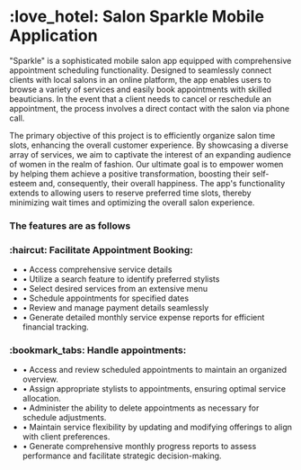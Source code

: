 <h1>:love_hotel: Salon Sparkle Mobile Application</h1>

<p> "Sparkle" is a sophisticated mobile salon app equipped with comprehensive appointment scheduling functionality. Designed to seamlessly connect clients with local salons in an online platform, the app enables users to browse a variety of services and easily book appointments with skilled beauticians. In the event that a client needs to cancel or reschedule an appointment, the process involves a direct contact with the salon via phone call.

The primary objective of this project is to efficiently organize salon time slots, enhancing the overall customer experience. By showcasing a diverse array of services, we aim to captivate the interest of an expanding audience of women in the realm of fashion. Our ultimate goal is to empower women by helping them achieve a positive transformation, boosting their self-esteem and, consequently, their overall happiness. The app's functionality extends to allowing users to reserve preferred time slots, thereby minimizing wait times and optimizing the overall salon experience. </p>

<h3>The features are as follows </h3>

<h3>:haircut: Facilitate Appointment Booking:</h3>
<ul>
  <li>• Access comprehensive service details</li>
  <li>• Utilize a search feature to identify preferred stylists</li>
  <li>• Select desired services from an extensive menu</li>
  <li>• Schedule appointments for specified dates</li>
  <li>• Review and manage payment details seamlessly</li>
  <li>• Generate detailed monthly service expense reports for efficient financial tracking. </li>
</ul>
  

<h3>:bookmark_tabs: Handle appointments:</h3>
<ul>
  <li>• Access and review scheduled appointments to maintain an organized overview.</li>
  <li>• Assign appropriate stylists to appointments, ensuring optimal service allocation.</li>
  <li>• Administer the ability to delete appointments as necessary for schedule adjustments.</li>
  <li>• Maintain service flexibility by updating and modifying offerings to align with client preferences.</li>
  <li>• Generate comprehensive monthly progress reports to assess performance and facilitate strategic decision-making.</li>
</ul>
